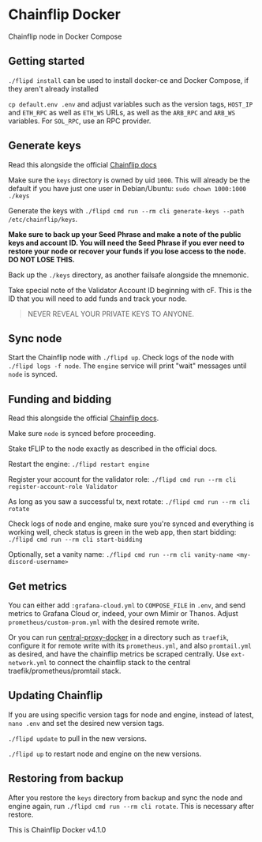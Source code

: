 # Chainflip Docker

Chainflip node in Docker Compose

## Getting started

`./flipd install` can be used to install docker-ce and Docker Compose, if they aren't already installed

`cp default.env .env` and adjust variables such as the version tags, `HOST_IP` and `ETH_RPC` as well as `ETH_WS` URLs,
as well as the `ARB_RPC` and `ARB_WS` variables. For `SOL_RPC`, use an RPC provider.

## Generate keys

Read this alongside the official [Chainflip docs](https://docs.chainflip.io/perseverance/validator-setup/keys)

Make sure the `keys` directory is owned by uid `1000`. This will already be the default if you have
just one user in Debian/Ubuntu: `sudo chown 1000:1000 ./keys`

Generate the keys with `./flipd cmd run --rm cli generate-keys --path /etc/chainflip/keys`.

**Make sure to back up your Seed Phrase and make a note of the public keys and account ID. You will need the Seed
Phrase if you ever need to restore your node or recover your funds if you lose access to the node. DO NOT LOSE THIS.**

Back up the `./keys` directory, as another failsafe alongside the mnemonic.

Take special note of the Validator Account ID beginning with cF. This is the ID that you will need to add funds and
track your node.

> NEVER REVEAL YOUR PRIVATE KEYS TO ANYONE.

## Sync node

Start the Chainflip node with `./flipd up`. Check logs of the node with `./flipd logs -f node`. The `engine` service
will print "wait" messages until `node` is synced.

## Funding and bidding

Read this alongside the official [Chainflip docs](https://docs.chainflip.io/perseverance/funding/funding-and-bidding).

Make sure `node` is synced before proceeding.

Stake tFLIP to the node exactly as described in the official docs.

Restart the engine: `./flipd restart engine`

Register your account for the validator role: `./flipd cmd run --rm cli register-account-role Validator`

As long as you saw a successful tx, next rotate: `./flipd cmd run --rm cli rotate`

Check logs of node and engine, make sure you're synced and everything is working well, check status is green in the web
app, then start bidding: `./flipd cmd run --rm cli start-bidding`

Optionally, set a vanity name: `./flipd cmd run --rm cli vanity-name <my-discord-username>`

## Get metrics

You can either add `:grafana-cloud.yml` to `COMPOSE_FILE` in `.env`, and send metrics to Grafana Cloud or, indeed,
your own Mimir or Thanos. Adjust `prometheus/custom-prom.yml` with the desired remote write.

Or you can run [central-proxy-docker](https://github.com/CryptoManufaktur-io/central-proxy-docker) in a directory
such as `traefik`, configure it for remote write with its `prometheus.yml`, and also `promtail.yml` as desired,
and have the chainflip metrics be scraped centrally. Use `ext-network.yml` to connect the chainflip stack to the
central traefik/prometheus/promtail stack.

## Updating Chainflip

If you are using specific version tags for node and engine, instead of latest, `nano .env` and set the desired new
version tags.

`./flipd update` to pull in the new versions.

`./flipd up` to restart node and engine on the new versions.

## Restoring from backup

After you restore the `keys` directory from backup and sync the node and engine again, run
`./flipd cmd run --rm cli rotate`. This is necessary after restore.

This is Chainflip Docker v4.1.0
